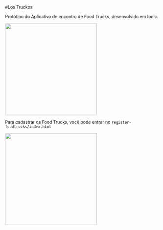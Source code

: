 #Los Truckos

Protótipo do Aplicativo de encontro de Food Trucks, desenvolvido em Ionic.


<img src="https://image.ibb.co/gBMRs8/foodtruck_app.jpg" width="300">


Para cadastrar os Food Trucks, você pode entrar no `register-foodtrucks/index.html`

<img src="https://image.ibb.co/izcczo/foodtruck_cadastro.jpg" width="300">